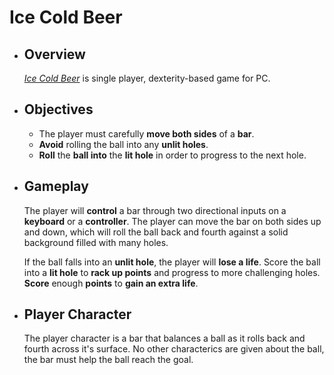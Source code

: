 # Ice Cold Beer

- ## Overview
  *[Ice Cold Beer](https://www.youtube.com/watch?v=po6beHThvfw)* is single player, dexterity-based game for PC.
- ## Objectives
  - The player must carefully **move both sides** of a **bar**.
  - **Avoid** rolling the ball into any **unlit holes**.
  - **Roll** the **ball into** the **lit hole** in order to progress to the next hole.
- ## Gameplay
  The player will **control** a bar through two directional inputs on a **keyboard** or a **controller**.
  The player can move the bar on both sides up and down, which will roll the ball back and fourth against
  a solid background filled with many holes.

  If the ball falls into an **unlit hole**, the player will **lose a life**.  Score the ball into a **lit hole** to **rack up points**
  and progress to more challenging holes.
  **Score** enough **points** to **gain an extra life**.
- ## Player Character
  The player character is a bar that balances a ball as it rolls back and fourth across it's surface.
  No other characterics are given about the ball, the bar must help the ball reach the goal.
